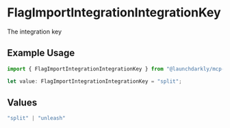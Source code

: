 # FlagImportIntegrationIntegrationKey

The integration key

## Example Usage

```typescript
import { FlagImportIntegrationIntegrationKey } from "@launchdarkly/mcp-server";

let value: FlagImportIntegrationIntegrationKey = "split";
```

## Values

```typescript
"split" | "unleash"
```